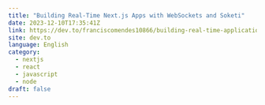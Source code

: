```yaml
---
title: "Building Real-Time Next.js Apps with WebSockets and Soketi"
date: 2023-12-10T17:35:41Z
link: https://dev.to/franciscomendes10866/building-real-time-applications-with-nextjs-and-websockets-588j?utm_medium=RSS&utm_source=news.12bit.vn
site: dev.to
language: English
category:
  - nextjs
  - react
  - javascript
  - node
draft: false
---
```

